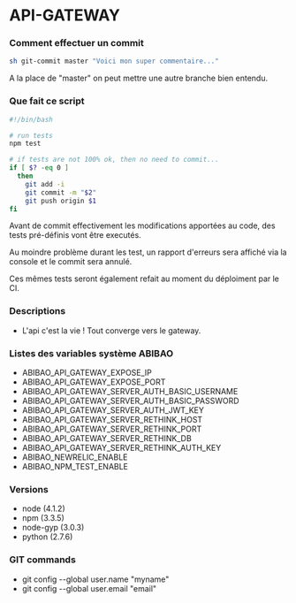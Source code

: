 # API-GATEWAY

### Comment effectuer un commit

```bash
sh git-commit master "Voici mon super commentaire..."
```

A la place de "master" on peut mettre une autre branche bien entendu.

### Que fait ce script

```bash
#!/bin/bash

# run tests
npm test

# if tests are not 100% ok, then no need to commit...
if [ $? -eq 0 ]
  then
    git add -i
    git commit -m "$2"
    git push origin $1
fi
```

Avant de commit effectivement les modifications apportées au code, des tests pré-définis vont être executés.

Au moindre problème durant les test, un rapport d'erreurs sera affiché via la console et le commit sera annulé.

Ces mêmes tests seront également refait au moment du déploiment par le CI.

### Descriptions

- L'api c'est la vie ! Tout converge vers le gateway.
 
### Listes des variables système ABIBAO

- ABIBAO_API_GATEWAY_EXPOSE_IP
- ABIBAO_API_GATEWAY_EXPOSE_PORT
- ABIBAO_API_GATEWAY_SERVER_AUTH_BASIC_USERNAME
- ABIBAO_API_GATEWAY_SERVER_AUTH_BASIC_PASSWORD
- ABIBAO_API_GATEWAY_SERVER_AUTH_JWT_KEY
- ABIBAO_API_GATEWAY_SERVER_RETHINK_HOST
- ABIBAO_API_GATEWAY_SERVER_RETHINK_PORT
- ABIBAO_API_GATEWAY_SERVER_RETHINK_DB
- ABIBAO_API_GATEWAY_SERVER_RETHINK_AUTH_KEY
- ABIBAO_NEWRELIC_ENABLE
- ABIBAO_NPM_TEST_ENABLE

### Versions

- node (4.1.2)
- npm (3.3.5)
- node-gyp (3.0.3)
- python (2.7.6)

### GIT commands

- git config --global user.name "myname"
- git config --global user.email "email"